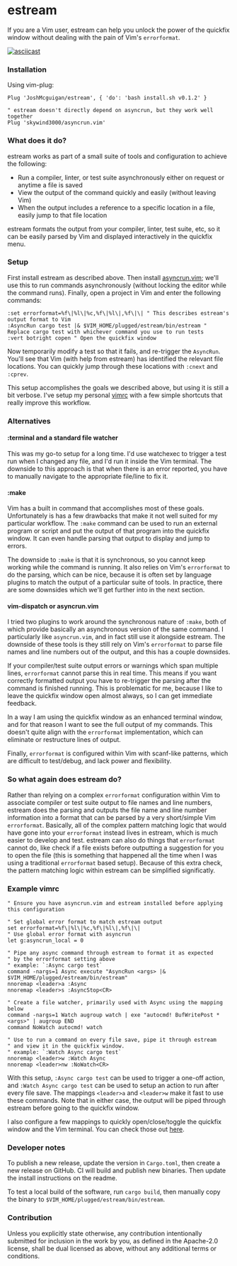 # estream

If you are a Vim user, estream can help you unlock the power of the quickfix window without dealing with the pain of Vim's `errorformat`.

[![asciicast](https://asciinema.org/a/ymMZ174YOTlHSQqmVNwb03sld.svg)](https://asciinema.org/a/ymMZ174YOTlHSQqmVNwb03sld)

### Installation

Using vim-plug:

```vim
Plug 'JoshMcguigan/estream', { 'do': 'bash install.sh v0.1.2' }

" estream doesn't directly depend on asyncrun, but they work well together
Plug 'skywind3000/asyncrun.vim'
```

### What does it do?

estream works as part of a small suite of tools and configuration to achieve the following:

 - Run a compiler, linter, or test suite asynchronously either on request or anytime a file is saved
 - View the output of the command quickly and easily (without leaving Vim)
 - When the output includes a reference to a specific location in a file, easily jump to that file location

estream formats the output from your compiler, linter, test suite, etc, so it can be easily parsed by Vim and displayed interactively in the quickfix menu. 

### Setup

First install estream as described above. Then install [asyncrun.vim](https://github.com/skywind3000/asyncrun.vim); we'll use this to run commands asynchronously (without locking the editor while the command runs). Finally, open a project in Vim and enter the following commands:

```vim
:set errorformat=%f\|%l\|%c,%f\|%l\|,%f\|\| " This describes estream's output format to Vim
:AsyncRun cargo test |& $VIM_HOME/plugged/estream/bin/estream " Replace cargo test with whichever command you use to run tests
:vert botright copen " Open the quickfix window
```

Now temporarily modify a test so that it fails, and re-trigger the `AsyncRun`. You'll see that Vim (with help from estream) has identified the relevant file locations. You can quickly jump through these locations with `:cnext` and `:cprev`.

This setup accomplishes the goals we described above, but using it is still a bit verbose. I've setup my personal [vimrc](https://github.com/JoshMcguigan/dotvim/blob/master/vimrc) with a few simple shortcuts that really improve this workflow.

### Alternatives

#### :terminal and a standard file watcher

This was my go-to setup for a long time. I'd use watchexec to trigger a test run when I changed any file, and I'd run it inside the Vim terminal. The downside to this approach is that when there is an error reported, you have to manually navigate to the appropriate file/line to fix it.

#### :make

Vim has a built in command that accomplishes most of these goals. Unfortunately is has a few drawbacks that make it not well suited for my particular workflow. The `:make` command can be used to run an external program or script and put the output of that program into the quickfix window. It can even handle parsing that output to display and jump to errors.

The downside to `:make` is that it is synchronous, so you cannot keep working while the command is running. It also relies on Vim's `errorformat` to do the parsing, which can be nice, because it is often set by language plugins to match the output of a particular suite of tools. In practice, there are some downsides which we'll get further into in the next section.

#### vim-dispatch or asyncrun.vim

I tried two plugins to work around the synchronous nature of `:make`, both of which provide basically an asynchronous version of the same command. I particularly like `asyncrun.vim`, and in fact still use it alongside estream. The downside of these tools is they still rely on Vim's `errorformat` to parse file names and line numbers out of the output, and this has a couple downsides.

If your compiler/test suite output errors or warnings which span multiple lines, `errorformat` cannot parse this in real time. This means if you want correctly formatted output you have to re-trigger the parsing after the command is finished running. This is problematic for me, because I like to leave the quickfix window open almost always, so I can get immediate feedback.

In a way I am using the quickfix window as an enhanced terminal window, and for that reason I want to see the full output of my commands. This doesn't quite align with the `errorformat` implementation, which can eliminate or restructure lines of output.

Finally, `errorformat` is configured within Vim with scanf-like patterns, which are difficult to test/debug, and lack power and flexibility.

### So what again does estream do?

Rather than relying on a complex `errorformat` configuration within Vim to associate compiler or test suite output to file names and line numbers, estream does the parsing and outputs the file name and line number information into a format that can be parsed by a very short/simple Vim `errorformat`. Basically, all of the complex pattern matching logic that would have gone into your `errorformat` instead lives in estream, which is much easier to develop and test. estream can also do things that `errorformat` cannot do, like check if a file exists before outputting a suggestion for you to open the file (this is something that happened all the time when I was using a traditional `errorformat` based setup). Because of this extra check, the pattern matching logic within estream can be simplified significatly.

### Example vimrc

```vim
" Ensure you have asyncrun.vim and estream installed before applying this configuration

" Set global error format to match estream output
set errorformat=%f\|%l\|%c,%f\|%l\|,%f\|\|
" Use global error format with asyncrun
let g:asyncrun_local = 0

" Pipe any async command through estream to format it as expected
" by the errorformat setting above
" example: `:Async cargo test`
command -nargs=1 Async execute "AsyncRun <args> |& $VIM_HOME/plugged/estream/bin/estream"
nnoremap <leader>a :Async 
nnoremap <leader>s :AsyncStop<CR>

" Create a file watcher, primarily used with Async using the mapping below
command -nargs=1 Watch augroup watch | exe "autocmd! BufWritePost * <args>" | augroup END
command NoWatch autocmd! watch

" Use to run a command on every file save, pipe it through estream
" and view it in the quickfix window.
" example: `:Watch Async cargo test`
nnoremap <leader>w :Watch Async 
nnoremap <leader>nw :NoWatch<CR>
```

With this setup, `:Async cargo test` can be used to trigger a one-off action, and `:Watch Async cargo test` can be used to setup an action to run after every file save. The mappings `<leader>a` and `<leader>w` make it fast to use these commands. Note that in either case, the output will be piped through estream before going to the quickfix window.

I also configure a few mappings to quickly open/close/toggle the quickfix window and the Vim terminal. You can check those out [here](https://github.com/JoshMcguigan/dotvim/blob/master/vimrc).

### Developer notes

To publish a new release, update the version in `Cargo.toml`, then create a new release on GitHub. CI will build and publish new binaries. Then update the install instructions on the readme.

To test a local build of the software, run `cargo build`, then manually copy the binary to `$VIM_HOME/plugged/estream/bin/estream`.

### Contribution

Unless you explicitly state otherwise, any contribution intentionally submitted for inclusion in the work by you, as defined in the Apache-2.0 license, shall be dual licensed as above, without any additional terms or conditions.
